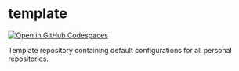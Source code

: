 # template
[![Open in GitHub Codespaces](https://github.com/codespaces/badge.svg)](https://github.com/codespaces/new)

Template repository containing default configurations for all personal repositories.
